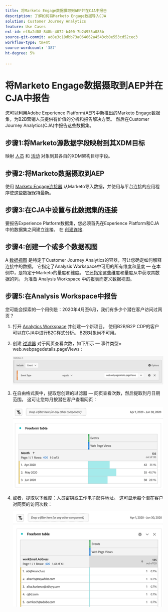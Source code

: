 ```yaml
---
title: 将Marketo Engage数据摄取到AEP并在CJA中报告
description: 了解如何将Marketo Engage数据导入CJA
solution: Customer Journey Analytics
feature: Use Cases
exl-id: ef8a2d08-848b-4072-b400-7b24955a085b
source-git-commit: ad8e3c18dbb73a064662a4543cb0e553cd52cec3
workflow-type: tm+mt
source-wordcount: '387'
ht-degree: 5%

---
```


# 将Marketo Engage数据摄取到AEP并在CJA中报告

您可以利用Adobe Experience Platform(AEP)中新推出的Marketo Engage数据集，为B2B营销人员提供有价值的分析和报告解决方案。 然后在Customer Journey Analytics(CJA)中报告这些数据集。

## 步骤1:将Marketo源数据字段映射到其XDM目标

映射 [人员](https://experienceleague.adobe.com/docs/experience-platform/sources/connectors/adobe-applications/mapping/marketo.html?lang=en#persons) 和 [活动](https://experienceleague.adobe.com/docs/experience-platform/sources/connectors/adobe-applications/mapping/marketo.html?lang=en#activities) 对象到其各自的XDM架构目标字段。

## 步骤2:将Marketo数据摄取到AEP

使用 [Marketo Engage连接器](https://experienceleague.adobe.com/docs/experience-platform/sources/connectors/adobe-applications/marketo/marketo.html?lang=en) 从Marketo导入数据，并使用与平台连接的应用程序使这些数据保持最新。

## 步骤3:在CJA中设置与此数据集的连接

要报告Experience Platform数据集，您必须首先在Experience Platform和CJA中的数据集之间建立连接。 在 [创建连接](https://experienceleague.adobe.com/docs/analytics-platform/using/cja-connections/create-connection.html?lang=zh-Hans).

## 步骤4:创建一个或多个数据视图

A [数据视图](/help/data-views/data-views.md) 是特定于Customer Journey Analytics的容器，可让您确定如何解释连接中的数据。 它指定了Analysis Workspace中可用的所有维度和量度 — 在本例中，是特定于Marketo的量度和维度。 它还指定这些维度和量度从中获取其数据的列。 为准备 Analysis Workspace 中的报表而定义数据视图。

## 步骤5:在Analysis Workspace中报告

您可能会探索的一个用例是：2020年4月至6月，我们有多少个潜在客户访问过网页？

1. 打开 [Analytics Workspace](/help/analysis-workspace/home.md) 并创建一个新项目。
使用B2B/B2P CDP的客户可以在CJA中进行B2C样式分析。 B2B对象尚不可用。

1. 创建 [过滤器](/help/components/filters/create-filters.md) 对于网页查看次数，如下所示 — 事件类型= web.webpagedetails.pageViews :

   ![](assets/marketo-filter.png)

1. 在自由格式表中，提取您创建的过滤器 — 网页查看次数，然后提取到月日期范围。 这可让您每月按潜在客户查看网页：

   ![](assets/marketo-freeform.png)

1. 或者，提取以下维度：人员密钥或工作电子邮件地址。 这可显示每个潜在客户对网页的访问次数：

   ![](assets/marketo-freeform2.png)

